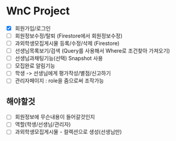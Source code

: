 # WnC Project

- [x] 회원가입/로그인
- [ ] 회원정보수정/탈퇴 (Firestore에서 회원정보수정)
- [ ] 과외학생모집게시물 등록/수정/삭제 (Firestore)
- [ ] 선생님목록보기/검색 (Query를 사용해서 Where로 조건찾아 가져오기)
- [ ] 선생님과채팅기능(선택) Snapshot 사용
- [ ] 모집완료 알림기능
- [ ] 학생 -> 선생님에게 평가작성/별점/신고하기
- [ ] 관리자페이지 : role을 줌으로써 조작가능

## 해야할것

- [ ] 회원정보에 무슨내용이 들어갈것인지
- [ ] 역할(학생/선생님/관리자)
- [ ] 과외학생모집게시물 - 컬렉션으로 생성(선생님만)
